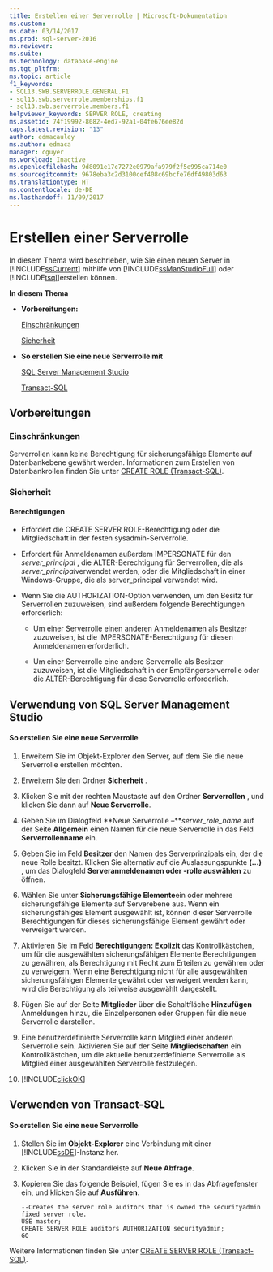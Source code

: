 ```yaml
---
title: Erstellen einer Serverrolle | Microsoft-Dokumentation
ms.custom: 
ms.date: 03/14/2017
ms.prod: sql-server-2016
ms.reviewer: 
ms.suite: 
ms.technology: database-engine
ms.tgt_pltfrm: 
ms.topic: article
f1_keywords:
- SQL13.SWB.SERVERROLE.GENERAL.F1
- sql13.swb.serverrole.memberships.f1
- sql13.swb.serverrole.members.f1
helpviewer_keywords: SERVER ROLE, creating
ms.assetid: 74f19992-8082-4ed7-92a1-04fe676ee82d
caps.latest.revision: "13"
author: edmacauley
ms.author: edmaca
manager: cguyer
ms.workload: Inactive
ms.openlocfilehash: 9d8091e17c7272e0979afa979f2f5e995ca714e0
ms.sourcegitcommit: 9678eba3c2d3100cef408c69bcfe76df49803d63
ms.translationtype: HT
ms.contentlocale: de-DE
ms.lasthandoff: 11/09/2017
---
```

# <a name="create-a-server-role"></a>Erstellen einer Serverrolle
  In diesem Thema wird beschrieben, wie Sie einen neuen Server in [!INCLUDE[ssCurrent](../../../includes/sscurrent-md.md)] mithilfe von [!INCLUDE[ssManStudioFull](../../../includes/ssmanstudiofull-md.md)] oder [!INCLUDE[tsql](../../../includes/tsql-md.md)]erstellen können.  
  
 **In diesem Thema**  
  
-   **Vorbereitungen:**  
  
     [Einschränkungen](#Restrictions)  
  
     [Sicherheit](#Security)  
  
-   **So erstellen Sie eine neue Serverrolle mit**  
  
     [SQL Server Management Studio](#SSMSProcedure)  
  
     [Transact-SQL](#TsqlProcedure)  
  
##  <a name="BeforeYouBegin"></a> Vorbereitungen  
  
###  <a name="Restrictions"></a> Einschränkungen  
 Serverrollen kann keine Berechtigung für sicherungsfähige Elemente auf Datenbankebene gewährt werden. Informationen zum Erstellen von Datenbankrollen finden Sie unter [CREATE ROLE &#40;Transact-SQL&#41;](../../../t-sql/statements/create-role-transact-sql.md).  
  
###  <a name="Security"></a> Sicherheit  
  
####  <a name="Permissions"></a> Berechtigungen  
  
-   Erfordert die CREATE SERVER ROLE-Berechtigung oder die Mitgliedschaft in der festen sysadmin-Serverrolle.  
  
-   Erfordert für Anmeldenamen außerdem IMPERSONATE für den *server_principal* , die ALTER-Berechtigung für Serverrollen, die als *server_principal*verwendet werden, oder die Mitgliedschaft in einer Windows-Gruppe, die als server_principal verwendet wird.  
  
-   Wenn Sie die AUTHORIZATION-Option verwenden, um den Besitz für Serverrollen zuzuweisen, sind außerdem folgende Berechtigungen erforderlich:  
  
    -   Um einer Serverrolle einen anderen Anmeldenamen als Besitzer zuzuweisen, ist die IMPERSONATE-Berechtigung für diesen Anmeldenamen erforderlich.  
  
    -   Um einer Serverrolle eine andere Serverrolle als Besitzer zuzuweisen, ist die Mitgliedschaft in der Empfängerserverrolle oder die ALTER-Berechtigung für diese Serverrolle erforderlich.  
  
##  <a name="SSMSProcedure"></a> Verwendung von SQL Server Management Studio  
  
#### <a name="to-create-a-new-server-role"></a>So erstellen Sie eine neue Serverrolle  
  
1.  Erweitern Sie im Objekt-Explorer den Server, auf dem Sie die neue Serverrolle erstellen möchten.  
  
2.  Erweitern Sie den Ordner **Sicherheit** .  
  
3.  Klicken Sie mit der rechten Maustaste auf den Ordner **Serverrollen** , und klicken Sie dann auf **Neue Serverrolle**.  
  
4.  Geben Sie im Dialogfeld **Neue Serverrolle –***server_role_name* auf der Seite **Allgemein** einen Namen für die neue Serverrolle in das Feld **Serverrollenname** ein.  
  
5.  Geben Sie im Feld **Besitzer** den Namen des Serverprinzipals ein, der die neue Rolle besitzt. Klicken Sie alternativ auf die Auslassungspunkte **(…)** , um das Dialogfeld **Serveranmeldenamen oder -rolle auswählen** zu öffnen.  
  
6.  Wählen Sie unter **Sicherungsfähige Elemente**ein oder mehrere sicherungsfähige Elemente auf Serverebene aus. Wenn ein sicherungsfähiges Element ausgewählt ist, können dieser Serverrolle Berechtigungen für dieses sicherungsfähige Element gewährt oder verweigert werden.  
  
7.  Aktivieren Sie im Feld **Berechtigungen: Explizit** das Kontrollkästchen, um für die ausgewählten sicherungsfähigen Elemente Berechtigungen zu gewähren, als Berechtigung mit Recht zum Erteilen zu gewähren oder zu verweigern. Wenn eine Berechtigung nicht für alle ausgewählten sicherungsfähigen Elemente gewährt oder verweigert werden kann, wird die Berechtigung als teilweise ausgewählt dargestellt.  
  
8.  Fügen Sie auf der Seite **Mitglieder** über die Schaltfläche **Hinzufügen** Anmeldungen hinzu, die Einzelpersonen oder Gruppen für die neue Serverrolle darstellen.  
  
9. Eine benutzerdefinierte Serverrolle kann Mitglied einer anderen Serverrolle sein. Aktivieren Sie auf der Seite **Mitgliedschaften** ein Kontrollkästchen, um die aktuelle benutzerdefinierte Serverrolle als Mitglied einer ausgewählten Serverrolle festzulegen.  
  
10. [!INCLUDE[clickOK](../../../includes/clickok-md.md)]  
  
##  <a name="TsqlProcedure"></a> Verwenden von Transact-SQL  
  
#### <a name="to-create-a-new-server-role"></a>So erstellen Sie eine neue Serverrolle  
  
1.  Stellen Sie im **Objekt-Explorer** eine Verbindung mit einer [!INCLUDE[ssDE](../../../includes/ssde-md.md)]-Instanz her.  
  
2.  Klicken Sie in der Standardleiste auf **Neue Abfrage**.  
  
3.  Kopieren Sie das folgende Beispiel, fügen Sie es in das Abfragefenster ein, und klicken Sie auf **Ausführen**.  
  
    ```  
    --Creates the server role auditors that is owned the securityadmin fixed server role.  
    USE master;  
    CREATE SERVER ROLE auditors AUTHORIZATION securityadmin;  
    GO  
    ```  
  
 Weitere Informationen finden Sie unter [CREATE SERVER ROLE &#40;Transact-SQL&#41;](../../../t-sql/statements/create-server-role-transact-sql.md).  
  
  
